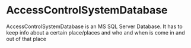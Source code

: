 AccessControlSystemDatabase
===========================

AccessControlSystemDatabase is an MS SQL Server Database. It has to keep info about a certain place/places and who and when is come in and out of that place